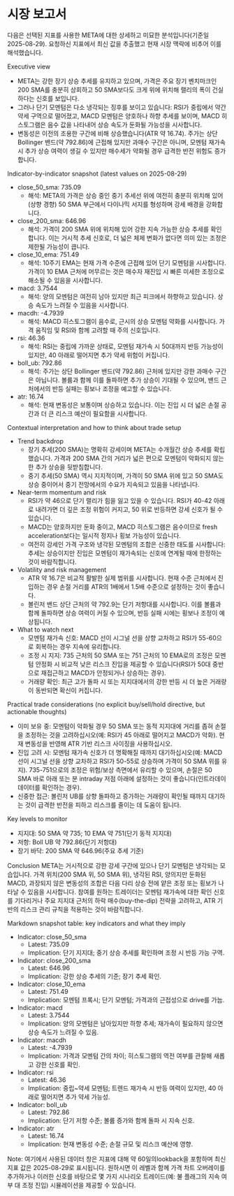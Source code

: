 # 시장 보고서

다음은 선택된 지표를 사용한 META에 대한 상세하고 미묘한 분석입니다(기준일 2025-08-29). 요청하신 지표에서 최신 값을 추출했고 현재 시장 맥락에 비추어 이를 해석했습니다.

Executive view
- META는 강한 장기 상승 추세를 유지하고 있으며, 가격은 주요 장기 벤치마크인 200 SMA를 충분히 상회하고 50 SMA보다도 크게 위에 위치해 랠리의 폭이 건실하다는 신호를 보입니다.
- 그러나 단기 모멘텀은 다소 냉각되는 징후를 보이고 있습니다: RSI가 중립에서 약간 약세 구역으로 떨어졌고, MACD 모멘텀은 양호하나 하향 추세를 보이며, MACD 히스토그램은 음수 값을 나타내어 상승 속도가 둔화될 가능성을 시사합니다.
- 변동성은 이전의 조용한 구간에 비해 상승했습니다(ATR 약 16.74). 주가는 상단 Bollinger 밴드(약 792.86)에 근접해 있지만 과매수 구간은 아니며, 모멘텀 재가속 시 추가 상승 여력이 생길 수 있지만 매수세가 약화될 경우 급격한 반전 위험도 증가합니다.

Indicator-by-indicator snapshot (latest values on 2025-08-29)
- close_50_sma: 735.09
  - 해석: META의 가격은 상승 중인 중기 추세선 위에 여전히 충분히 위치해 있어(상향 경향) 50 SMA 부근에서 다이나믹 서지를 형성하며 강세 배경을 강화합니다.
- close_200_sma: 646.96
  - 해석: 가격이 200 SMA 위에 위치해 있어 강한 지속 가능한 상승 추세를 확인합니다. 이는 거시적 추세 신호로, 더 넓은 체제 변화가 없다면 의미 있는 조정은 제한될 가능성이 큽니다.
- close_10_ema: 751.49
  - 해석: 10주기 EMA는 현재 가격 수준에 근접해 있어 단기 모멘텀을 시사합니다. 가격이 10 EMA 근처에 머무르는 것은 매수자 재진입 시 빠른 미세한 조정으로 해소될 수 있음을 시사합니다.
- macd: 3.7544
  - 해석: 양의 모멘텀은 여전히 남아 있지만 최근 피크에서 하향하고 있습니다. 상승 속도가 느려질 수 있음을 시사합니다.
- macdh: -4.7939
  - 해석: MACD 히스토그램이 음수로, 근시의 상승 모멘텀 약화를 시사합니다. 가격 움직임 및 RSI와 함께 고려할 때 주의 신호입니다.
- rsi: 46.36
  - 해석: RSI는 중립에 가까운 상태로, 모멘텀 재가속 시 50대까지 반등 가능성이 있지만, 40 아래로 떨어지면 추가 약세 위험이 커집니다.
- boll_ub: 792.86
  - 해석: 주가는 상단 Bollinger 밴드(약 792.86) 근처에 있지만 강한 과매수 구간은 아닙니다. 볼륨과 함께 이를 돌파하면 추가 상승이 기대될 수 있으며, 밴드 근처에서의 반등 실패는 횡보나 조정을 예고할 수 있습니다.
- atr: 16.74
  - 해석: 현재 변동성은 보통이며 상승하고 있습니다. 이는 진입 시 더 넓은 손절 공간과 더 큰 리스크 예산이 필요함을 시사합니다.

Contextual interpretation and how to think about trade setup
- Trend backdrop
  - 장기 추세(200 SMA)는 명확히 강세이며 META는 수개월간 상승 추세를 확립했습니다. 가격과 200 SMA 간의 거리가 넓은 편으로 모멘텀이 악화되지 않는 한 추가 상승을 뒷받침합니다.
  - 중기 추세(50 SMA) 역시 지지적이며, 가격이 50 SMA 위에 있고 50 SMA도 상승 중이어서 중기 전망에서의 수요가 지속되고 있음을 나타냅니다.
- Near-term momentum and risk
  - RSI가 약 46으로 단기 랠리가 힘을 잃고 있을 수 있습니다. RSI가 40-42 아래로 내려가면 더 깊은 조정 위험이 커지고, 50 위로 반등하면 강세 신호가 될 수 있습니다.
  - MACD는 양호하지만 둔화 중이고, MACD 히스토그램은 음수이므로 fresh acceleration보다는 일시적 정지나 횡보 가능성이 있습니다.
  - 여전히 강세인 가격 구조와 냉각된 모멘텀의 조합은 신중한 태도를 시사합니다: 추세는 상승이지만 진입은 모멘텀이 재가속되는 신호에 연계될 때에 한정하는 것이 바람직합니다.
- Volatility and risk management
  - ATR 약 16.7은 비교적 활발한 실제 범위를 시사합니다. 현재 수준 근처에서 진입하는 경우 손절 거리를 ATR의 1배에서 1.5배 수준으로 설정하는 것이 좋습니다.
  - 볼린저 밴드 상단 근처의 약 792.9는 단기 저항대를 시사합니다. 이를 볼륨과 함께 돌파하면 상승 여력이 커질 수 있으며, 반등 실패 시에는 횡보나 조정이 예상됩니다.
- What to watch next
  - 모멘텀 재가속 신호: MACD 선이 시그널 선을 상향 교차하고 RSI가 55-60으로 회복하는 경우 지속에 유리합니다.
  - 조정 시 지지: 735 근처의 50 SMA 또는 751 근처의 10 EMA로의 조정은 모멘텀 안정화 시 비교적 낮은 리스크 진입을 제공할 수 있습니다(RSI가 50대 중반으로 재접근하고 MACD가 안정되거나 상승하는 경우).
  - 거래량 확인: 최근 고가 돌파 시 또는 지지대에서의 강한 반등 시 더 높은 거래량이 동반되면 확신이 커집니다.

Practical trade considerations (no explicit buy/sell/hold directive, but actionable thoughts)
- 이미 보유 중: 모멘텀이 악화될 경우 50 SMA 또는 동적 지지대에 거리를 좁혀 손절을 조정하는 것을 고려하십시오(예: RSI가 45 아래로 떨어지고 MACD가 악화). 현재 변동성을 반영해 ATR 기반 리스크 사이징을 사용하십시오.
- 진입 고려 시: 모멘텀 재가속 신호가 더 명확해질 때까지 대기하십시오(예: MACD 선이 시그널 선을 상향 교차하고 RSI가 50-55로 상승하며 가격이 50 SMA 위를 유지). 735-751으로의 조정은 위험/보상 측면에서 유리할 수 있으며, 손절은 50 SMA 바로 아래 또는 분 intraday 저점 아래에 설정하는 것이 좋습니다(인트라데이 데이터를 확인하는 경우).
- 신중한 접근: 볼린저 UB를 상향 돌파하고 증가하는 거래량이 확인될 때까지 대기하는 것이 급격한 반전을 피하고 리스크를 줄이는 데 도움이 됩니다.

Key levels to monitor
- 지지대: 50 SMA 약 735; 10 EMA 약 751(단기 동적 지지대)
- 저항: Boll UB 약 792.86(단기 저항대)
- 장기 바닥: 200 SMA 약 646.96(주요 추세 기준)

Conclusion
META는 거시적으로 강한 강세 구간에 있으나 단기 모멘텀은 냉각되는 모습입니다. 가격 위치(200 SMA 위, 50 SMA 위), 냉각된 RSI, 양의지만 둔화된 MACD, 과장되지 않은 변동성의 조합은 다음 다리 상승 전에 얕은 조정 또는 횡보가 나타날 수 있음을 시사합니다. 참여를 원하는 트레이더는 모멘텀 재가속에 대한 확인 신호를 기다리거나 주요 지지대 근처의 하락 매수(buy-the-dip) 전략을 고려하고, ATR 기반의 리스크 관리 규칙을 적용하는 것이 바람직합니다.

Markdown snapshot table: key indicators and what they imply
- Indicator: close_50_sma
  - Latest: 735.09
  - Implication: 단기 지지대; 중기 상승 추세를 확인하며 조정 시 반등 가능 구역.
- Indicator: close_200_sma
  - Latest: 646.96
  - Implication: 강한 상승 추세의 기준; 장기 추세 확인.
- Indicator: close_10_ema
  - Latest: 751.49
  - Implication: 모멘텀 프록시; 단기 모멘텀; 가격과의 근접성으로 drive를 가늠.
- Indicator: macd
  - Latest: 3.7544
  - Implication: 양의 모멘텀은 남아있지만 하향 추세; 재가속이 필요하지 않으면 상승 속도가 느려질 수 있음.
- Indicator: macdh
  - Latest: -4.7939
  - Implication: 가격과 모멘텀 간의 차이; 히스토그램의 역전 여부를 관찰해 새롭고 강한 신호를 확인.
- Indicator: rsi
  - Latest: 46.36
  - Implication: 중립~약세 모멘텀; 트렌드 재가속 시 반등 여력이 있지만, 40 아래로 떨어지면 추가 약세 가능성.
- Indicator: boll_ub
  - Latest: 792.86
  - Implication: 단기 저항 수준; 볼륨 증가와 함께 돌파 시 지속 신호.
- Indicator: atr
  - Latest: 16.74
  - Implication: 현재 변동성 수준; 손절 규모 및 리스크 예산에 영향.

Note: 여기에서 사용된 데이터 창은 지표에 대해 약 60일의lookback을 포함하며 최신 지표 값은 2025-08-29로 표시됩니다. 원하시면 이 레벨과 함께 가격 차트 오버레이를 추가하거나 이러한 신호를 바탕으로 몇 가지 시나리오 트레이드(예: 불 플래그의 지속 여부 대 조정 진입) 시뮬레이션을 제공할 수 있습니다.
